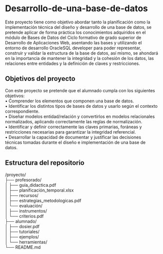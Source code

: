 # Desarrollo-de-una-base-de-datos
Este proyecto tiene como objetivo abordar tanto la planificación como la implementación técnica del diseño y desarrollo de una base de datos, se pretende aplicar de forma práctica los conocimientos adquiridos en el módulo de Bases de Datos del Ciclo formativo de grado superior de Desarrollo de Aplicaciones Web, asentando las bases y utilizando el entorno de desarrollo OracleSQL developer para poder representar, construir y validar la estructura de la base de datos, así mismo, se ahondará en la importancia de mantener la integridad y la cohesión de los datos, las relaciones entre entidades y la definición de claves y restricciones.

## Objetivos del proyecto
Con este proyecto se pretende que el alumnado cumpla con los siguientes objetivos:                                                                    
•	Comprender los elementos que componen una base de datos.                              
•	Identificar los distintos tipos de bases de datos y usarlo según el contexto correspondiente.                                    
•	Diseñar modelos entidad/relación y convertirlos en modelos relacionales normalizados, aplicando correctamente las reglas de normalización.                                
•	Identificar y definir correctamente las claves primarias, foráneas y restricciones necesarias para garantizar la integridad referencial.                                  
•	Desarrollar la capacidad de documentar y justificar las decisiones técnicas tomadas durante el diseño e implementación de una base de datos.


## Estructura del repositorio
/proyecto/                                                                
├── profesorado/                                                            
│   ├── guía_didactica.pdf  
│   ├── planificación_temporal.xlsx  
│   ├── recursos/  
│   ├── estrategias_metodologicas.pdf  
│   └── evaluación/  
│       ├── instrumentos/  
│       └── criterios.pdf  
├── alumnado/  
│   ├── dosier.pdf  
│   ├── tutoriales/  
│   ├── ejemplos/  
│   └── herramientas/  
└── README.md  
